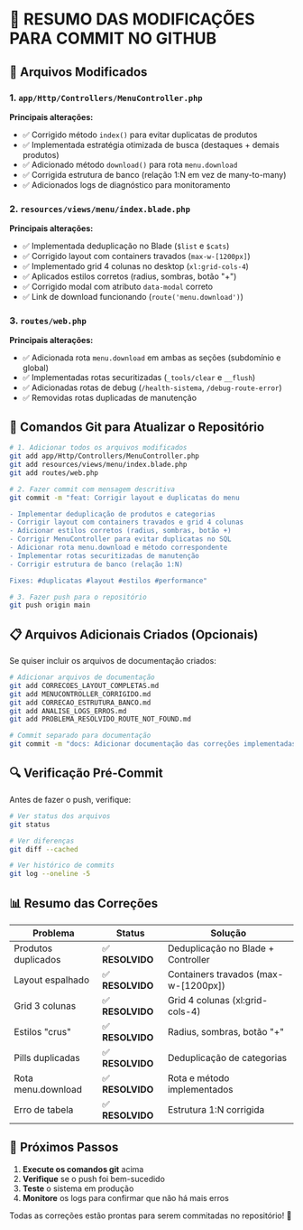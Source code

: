 # 📝 **RESUMO DAS MODIFICAÇÕES PARA COMMIT NO GITHUB**

## 🎯 **Arquivos Modificados**

### **1. `app/Http/Controllers/MenuController.php`**
**Principais alterações:**
- ✅ Corrigido método `index()` para evitar duplicatas de produtos
- ✅ Implementada estratégia otimizada de busca (destaques + demais produtos)
- ✅ Adicionado método `download()` para rota `menu.download`
- ✅ Corrigida estrutura de banco (relação 1:N em vez de many-to-many)
- ✅ Adicionados logs de diagnóstico para monitoramento

### **2. `resources/views/menu/index.blade.php`**
**Principais alterações:**
- ✅ Implementada deduplicação no Blade (`$list` e `$cats`)
- ✅ Corrigido layout com containers travados (`max-w-[1200px]`)
- ✅ Implementado grid 4 colunas no desktop (`xl:grid-cols-4`)
- ✅ Aplicados estilos corretos (radius, sombras, botão "+")
- ✅ Corrigido modal com atributo `data-modal` correto
- ✅ Link de download funcionando (`route('menu.download')`)

### **3. `routes/web.php`**
**Principais alterações:**
- ✅ Adicionada rota `menu.download` em ambas as seções (subdomínio e global)
- ✅ Implementadas rotas securitizadas (`_tools/clear` e `__flush`)
- ✅ Adicionadas rotas de debug (`/health-sistema`, `/debug-route-error`)
- ✅ Removidas rotas duplicadas de manutenção

## 🚀 **Comandos Git para Atualizar o Repositório**

```bash
# 1. Adicionar todos os arquivos modificados
git add app/Http/Controllers/MenuController.php
git add resources/views/menu/index.blade.php
git add routes/web.php

# 2. Fazer commit com mensagem descritiva
git commit -m "feat: Corrigir layout e duplicatas do menu

- Implementar deduplicação de produtos e categorias
- Corrigir layout com containers travados e grid 4 colunas
- Adicionar estilos corretos (radius, sombras, botão +)
- Corrigir MenuController para evitar duplicatas no SQL
- Adicionar rota menu.download e método correspondente
- Implementar rotas securitizadas de manutenção
- Corrigir estrutura de banco (relação 1:N)

Fixes: #duplicatas #layout #estilos #performance"

# 3. Fazer push para o repositório
git push origin main
```

## 📋 **Arquivos Adicionais Criados (Opcionais)**

Se quiser incluir os arquivos de documentação criados:

```bash
# Adicionar arquivos de documentação
git add CORRECOES_LAYOUT_COMPLETAS.md
git add MENUCONTROLLER_CORRIGIDO.md
git add CORRECAO_ESTRUTURA_BANCO.md
git add ANALISE_LOGS_ERROS.md
git add PROBLEMA_RESOLVIDO_ROUTE_NOT_FOUND.md

# Commit separado para documentação
git commit -m "docs: Adicionar documentação das correções implementadas"
```

## 🔍 **Verificação Pré-Commit**

Antes de fazer o push, verifique:

```bash
# Ver status dos arquivos
git status

# Ver diferenças
git diff --cached

# Ver histórico de commits
git log --oneline -5
```

## 📊 **Resumo das Correções**

| Problema | Status | Solução |
|----------|--------|---------|
| Produtos duplicados | ✅ **RESOLVIDO** | Deduplicação no Blade + Controller |
| Layout espalhado | ✅ **RESOLVIDO** | Containers travados (max-w-[1200px]) |
| Grid 3 colunas | ✅ **RESOLVIDO** | Grid 4 colunas (xl:grid-cols-4) |
| Estilos "crus" | ✅ **RESOLVIDO** | Radius, sombras, botão "+" |
| Pills duplicadas | ✅ **RESOLVIDO** | Deduplicação de categorias |
| Rota menu.download | ✅ **RESOLVIDO** | Rota e método implementados |
| Erro de tabela | ✅ **RESOLVIDO** | Estrutura 1:N corrigida |

## 🎯 **Próximos Passos**

1. **Execute os comandos git** acima
2. **Verifique** se o push foi bem-sucedido
3. **Teste** o sistema em produção
4. **Monitore** os logs para confirmar que não há mais erros

Todas as correções estão prontas para serem commitadas no repositório! 🚀
